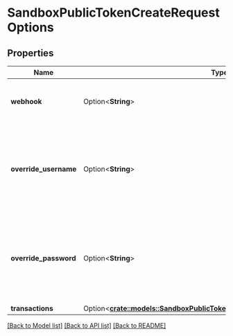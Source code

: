 # SandboxPublicTokenCreateRequestOptions

## Properties

Name | Type | Description | Notes
------------ | ------------- | ------------- | -------------
**webhook** | Option<**String**> | Specify a webhook to associate with the new Item. | [optional]
**override_username** | Option<**String**> | Test username to use for the creation of the Sandbox Item. Default value is `user_good`. | [optional][default to user_good]
**override_password** | Option<**String**> | Test password to use for the creation of the Sandbox Item. Default value is `pass_good`. | [optional][default to pass_good]
**transactions** | Option<[**crate::models::SandboxPublicTokenCreateRequestOptionsTransactions**](SandboxPublicTokenCreateRequestOptionsTransactions.md)> |  | [optional]

[[Back to Model list]](../README.md#documentation-for-models) [[Back to API list]](../README.md#documentation-for-api-endpoints) [[Back to README]](../README.md)


